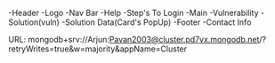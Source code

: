 -Header
    -Logo
    -Nav Bar
    -Help
        -Step's To Login
-Main
    -Vulnerability
    -Solution(vuln)
        -Solution Data(Card's PopUp)
-Footer
    -Contact Info

URL:
mongodb+srv://Arjun:Pavan2003@cluster.pd7vx.mongodb.net/?retryWrites=true&w=majority&appName=Cluster

